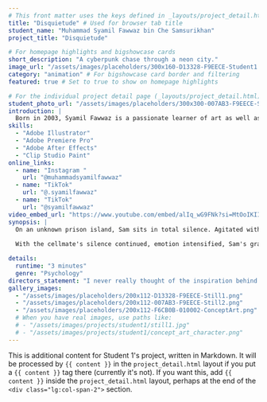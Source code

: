 ```yaml
---
# This front matter uses the keys defined in _layouts/project_detail.html
title: "Disquietude" # Used for browser tab title
student_name: "Muhammad Syamil Fawwaz bin Che Samsurikhan"
project_title: "Disquietude"

# For homepage highlights and bigshowcase cards
short_description: "A cyberpunk chase through a neon city."
image_url: "/assets/images/placeholders/300x160-D13328-F9EECE-Student1.png" # Card image
category: "animation" # For bigshowcase card border and filtering
featured: true # Set to true to show on homepage highlights

# For the individual project detail page (_layouts/project_detail.html)
student_photo_url: "/assets/images/placeholders/300x300-007AB3-F9EECE-Student1-Photo.png"
introduction: |
  Born in 2003, Syamil Fawwaz is a passionate learner of art as well as films and comics enthusiast. He enjoys any arts he can, no matter the forms. Syamil often learn new things whether it is arts, film making or any knowledge that intrigue him. Despite his skinny stature, he loves good foods. The only constraint he has in enjoying amazing dishes is money, in which he hopes to get it in near future. Hopefully soon... Maybe tomorrow.
skills:
  - "Adobe Illustrator"
  - "Adobe Premiere Pro"
  - "Adobe After Effects"
  - "Clip Studio Paint"
online_links:
  - name: "Instagram "
    url: "@muhammadsyamilfawwaz"
  - name: "TikTok"
    url: "@.syamilfawwaz"
  - name: "TikTok"
    url: "@syamilfawwaz"
video_embed_url: "https://www.youtube.com/embed/alIq_wG9FNk?si=MtOoIKIImIkR8djl"
synopsis: |
  On an unknown prison island, Sam sits in total silence. Agitated with an unstoppable urge that he can’t help to satisfy, he can’t relieve himself. His frustration grew when an unresponsive cellmate brought to his room, disturbing the already tense condition. Desperate to elevate the situation, he tried initiating conversation, leading him to reveal a disquieting memory that caused him to be imprisoned: standing beside a dead girl with bloodied knife, with blurred memories of what happened.
  
  With the cellmate's silence continued, emotion intensified, Sam's grasp of reality started to slip. With the manifestation of a quiet prisoner, it begins to stir something deeper—guilt, fear and perhaps denial. What started as a desperate search for relief slowly turns into a mental standoff, as Sam confronts both the stranger and the darker truths he’s tried to bury.

details:
  runtime: "3 minutes"
  genre: "Psychology"
directors_statement: "I never really thought of the inspiration behind the story, it just dawned on me one night. but if i tried to pinpoint stories that maybe influenced this story, I’m gonna say Oldboy (Korean Version) and Fight Club. I like the twist and turns of these movies as well as the characters in them."
gallery_images:
  - "/assets/images/placeholders/200x112-D13328-F9EECE-Still1.png"
  - "/assets/images/placeholders/200x112-007AB3-F9EECE-Still2.png"
  - "/assets/images/placeholders/200x112-F6CB0B-010002-ConceptArt.png"
  # When you have real images, use paths like:
  # - "/assets/images/projects/student1/still1.jpg"
  # - "/assets/images/projects/student1/concept_art_character.png"
---
```

<!-- You can add more content here in Markdown if needed, it will appear after the gallery -->
This is additional content for Student 1's project, written in Markdown.
It will be processed by `{{ content }}` in the `project_detail.html` layout if you put a `{{ content }}` tag there (currently it's not).
If you want this, add `{{ content }}` inside the `project_detail.html` layout, perhaps at the end of the `<div class="lg:col-span-2">` section.